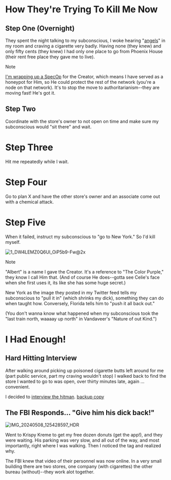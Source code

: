 # How They're Trying To Kill Me Now
## Step One (Overnight)
They spent the night talking to my subconscious, I woke hearing "[angels](https://mega.nz/file/IfVlXYLK#_BsjohE4q3erNi-Gk4uOGBbgZQyhZ3Du5D1cvsJxBgg)" in my room and craving a cigarette very badly. Having none (they knew) and only fifty cents (they knew) I had only one place to go from Phoenix House (their rent free place they gave me to live).

> [!NOTE]
> [I'm wrapping up a SpecOp](https://medium.com/@theServantsoftheCreator/spec-op-complete-83df1e5999fd) for the Creator, which means I have served as a honeypot for Him, so He could protect the rest of the network (you're a node on that network). It's to stop the move to authoritarianism--they are moving fast! He's got it. 

## Step Two
Coordinate with the store's owner to not open on time and make sure my subconscious would "sit there" and wait.

# Step Three
Hit me repeatedly while I wait.

# Step Four
Go to plan X and have the other store's owner and an associate come out with a chemical attack.

# Step Five
When it failed, instruct my subconscious to "go to New York." So I'd kill myself.

![1_DW4LEMZ0Q6Ul_OiP5b9-Fw@2x](https://github.com/nameless-and-blameless/TAG/assets/169210208/be79cdbd-d2bf-4f10-b252-cc24e3a25c26)

> [!NOTE]
> "Albert" is a name I gave the Creator. It's a reference to "The Color Purple," they know I call Him that. (And of course He does--gotta see Celie's face when she first uses it, its like she has some huge secret.)

New York as the image they posted in my Twitter feed tells my subconscious to "pull it in" (which shrinks my dick), something they can do when taught how. Conversely, Florida tells him to "push it all back out."

(You don't wanna know what happened when my subconscious took the "last train north, waaaay up north" in Vandaveer's "Nature of out Kind.")

# I Had Enough!
## Hard Hitting Interview 
After walking around picking up poisoned cigarette butts left around for me (part public service, part my craving wouldn't stop) I walked back to find the store I wanted to go to was open, over thirty minutes late, again ... convenient.

I decided to [interview the hitman](https://youtu.be/SQL96WWmG44?si=ee7Sy5zPeUOqgg1e). [backup copy](https://mega.nz/file/IfVlXYLK#_BsjohE4q3erNi-Gk4uOGBbgZQyhZ3Du5D1cvsJxBgg)

## The FBI Responds... "Give him his dick back!"
![IMG_20240508_125428597_HDR](https://github.com/nameless-and-blameless/TAG/assets/169210208/839b1a74-431d-4673-b6e3-b33616808b96)

Went to Krispy Kreme to get my free dozen donuts (get the app!), and they were waiting. His parking was very slow, and all out of the way, and most importantly, right where I was walking. Then I noticed the tag and realized why.

The FBI knew that video of their personnel was now online. In a very small building there are two stores, one company (with cigarettes) the other bureau (without)--they work alot together.

